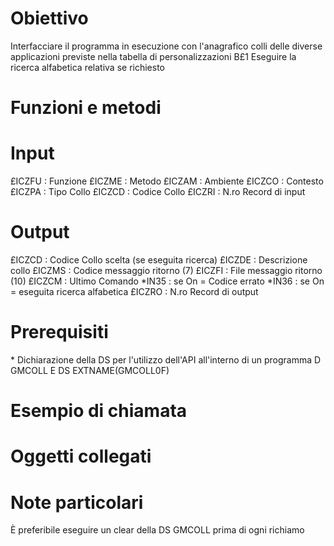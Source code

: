 # Obiettivo
Interfacciare il programma in esecuzione con l'anagrafico colli delle diverse applicazioni previste nella tabella di personalizzazioni B£1
Eseguire la ricerca alfabetica relativa se richiesto

# Funzioni e metodi

# Input
£ICZFU :  Funzione
£ICZME :  Metodo
£ICZAM :  Ambiente
£ICZCO :  Contesto
£ICZPA :  Tipo Collo
£ICZCD :  Codice Collo
£ICZRI :  N.ro Record di input

# Output
£ICZCD :  Codice Collo scelta (se eseguita ricerca)
£ICZDE :  Descrizione collo
£ICZMS :  Codice messaggio ritorno (7)
£ICZFI :  File   messaggio ritorno (10)
£ICZCM :  Ultimo Comando
\*IN35  :  se On = Codice errato
\*IN36  :  se On = eseguita ricerca alfabetica
£ICZRO :  N.ro Record di output

# Prerequisiti
\* Dichiarazione della DS per l'utilizzo dell'API all'interno di un programma
D GMCOLL         E DS                  EXTNAME(GMCOLL0F)

# Esempio di chiamata


# Oggetti collegati


# Note particolari

È preferibile eseguire un clear della DS GMCOLL prima di ogni richiamo
